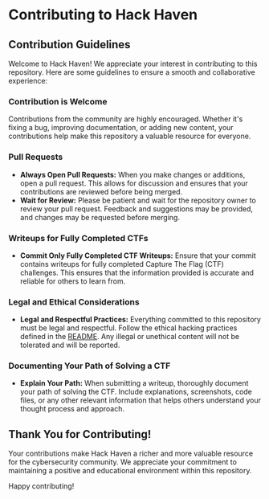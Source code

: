 # Contributing to Hack Haven

## Contribution Guidelines

Welcome to Hack Haven! We appreciate your interest in contributing to this repository. Here are some guidelines to ensure a smooth and collaborative experience:

### Contribution is Welcome

Contributions from the community are highly encouraged. Whether it's fixing a bug, improving documentation, or adding new content, your contributions help make this repository a valuable resource for everyone.

### Pull Requests

- **Always Open Pull Requests:** When you make changes or additions, open a pull request. This allows for discussion and ensures that your contributions are reviewed before being merged.
- **Wait for Review:** Please be patient and wait for the repository owner to review your pull request. Feedback and suggestions may be provided, and changes may be requested before merging.

### Writeups for Fully Completed CTFs

- **Commit Only Fully Completed CTF Writeups:** Ensure that your commit contains writeups for fully completed Capture The Flag (CTF) challenges. This ensures that the information provided is accurate and reliable for others to learn from.

### Legal and Ethical Considerations

- **Legal and Respectful Practices:** Everything committed to this repository must be legal and respectful. Follow the ethical hacking practices defined in the [README](./README.md). Any illegal or unethical content will not be tolerated and will be reported.

### Documenting Your Path of Solving a CTF

- **Explain Your Path:** When submitting a writeup, thoroughly document your path of solving the CTF. Include explanations, screenshots, code files, or any other relevant information that helps others understand your thought process and approach.

## Thank You for Contributing!

Your contributions make Hack Haven a richer and more valuable resource for the cybersecurity community. We appreciate your commitment to maintaining a positive and educational environment within this repository.

Happy contributing!
